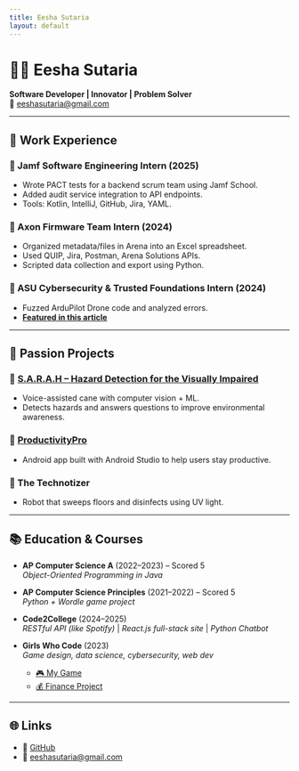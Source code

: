 ```yaml
---
title: Eesha Sutaria
layout: default
---
```


# 👩‍💻 Eesha Sutaria  
**Software Developer | Innovator | Problem Solver**  
📧 eeshasutaria@gmail.com

---

## 💼 Work Experience

### 🔹 Jamf Software Engineering Intern (2025)
- Wrote PACT tests for a backend scrum team using Jamf School.
- Added audit service integration to API endpoints.
- Tools: Kotlin, IntelliJ, GitHub, Jira, YAML.

### 🔹 Axon Firmware Team Intern (2024)
- Organized metadata/files in Arena into an Excel spreadsheet.
- Used QUIP, Jira, Postman, Arena Solutions APIs.
- Scripted data collection and export using Python.

### 🔹 ASU Cybersecurity & Trusted Foundations Intern (2024)
- Fuzzed ArduPilot Drone code and analyzed errors.
- **[Featured in this article](https://scai.engineering.asu.edu/news/summer-internships-prepare-high-schoolers-to-be-cybersecurity-pros/)**

---

## 🚀 Passion Projects

### 🔸 [S.A.R.A.H – Hazard Detection for the Visually Impaired](https://youtu.be/WMObGMByjl4)
- Voice-assisted cane with computer vision + ML.
- Detects hazards and answers questions to improve environmental awareness.

### 🔸 [ProductivityPro](https://youtu.be/AGzlKIW3VJA)
- Android app built with Android Studio to help users stay productive.

### 🔸 The Technotizer
- Robot that sweeps floors and disinfects using UV light.

---

## 📚 Education & Courses

- **AP Computer Science A** (2022–2023) – Scored 5  
  *Object-Oriented Programming in Java*

- **AP Computer Science Principles** (2021–2022) – Scored 5  
  *Python + Wordle game project*

- **Code2College** (2024–2025)  
  *RESTful API (like Spotify)* | *React.js full-stack site* | *Python Chatbot*

- **Girls Who Code** (2023)  
  *Game design, data science, cybersecurity, web dev*  
  - [🎮 My Game](https://hq.girlswhocode.com/project-gallery/17008)  
  - [💰 Finance Project](https://hq.girlswhocode.com/project-gallery/17546)

---

## 🌐 Links

- 🔗 [GitHub](https://github.com/esutaria)
- 📧 eeshasutaria@gmail.com
